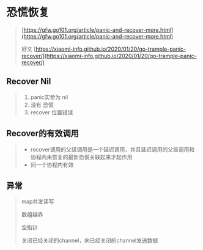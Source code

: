 # 恐慌恢复

> [https://gfw.go101.org/article/panic-and-recover-more.html](https://gfw.go101.org/article/panic-and-recover-more.html)
>
> 好文 [https://xiaomi-info.github.io/2020/01/20/go-trample-panic-recover/](https://xiaomi-info.github.io/2020/01/20/go-trample-panic-recover/)

## Recover Nil

> 1. panic实参为 nil
> 2. 没有 恐慌
> 3. recover 位置错误

## Recover的有效调用

> * recover调用的父级调用是一个延迟调用，并且延迟调用的父级调用和协程内未恢复的最新恐慌关联起来才起作用
> * 同一个协程内有效

## 异常

> map并发读写
>
> 数组越界
>
> 空指针
>
> 关闭已经关闭的channel，向已经关闭的channel发送数据



